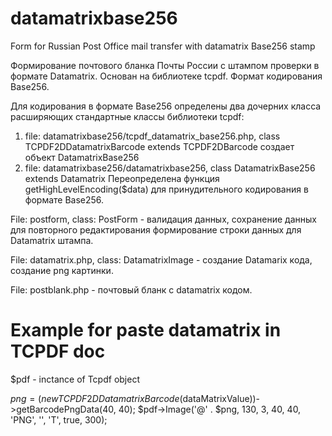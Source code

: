 datamatrixbase256
=================

Form for Russian Post Office mail transfer with datamatrix Base256 stamp



Формирование почтового бланка Почты России с штампом проверки в формате Datamatrix. Основан на библиотеке tcpdf. Формат кодирования Base256.

Для кодирования в формате Base256 определены два дочерних класса расширяющих стандартные классы библиотеки tcpdf:
1. file: datamatrixbase256/tcpdf_datamatrix_base256.php, class TCPDF2DDatamatrixBarcode extends TCPDF2DBarcode создает объект DatamatrixBase256
2. file: datamatrixbase256/datamatrixbase256, class DatamatrixBase256 extends Datamatrix Переопределена функция getHighLevelEncoding($data) для принудительного кодирования в формате Base256.

File: postform, class: PostForm - валидация данных, сохранение данных для повторного редактирования формирование строки данных для Datamatrix штампа.

File: datamatrix.php, class: DatamatrixImage - создание Datamarix кода, создание png картинки.

File: postblank.php - почтовый бланк с datamatrix кодом.

Example for paste datamatrix in TCPDF doc
=================

$pdf - inctance of Tcpdf object

$png = (new TCPDF2DDatamatrixBarcode($dataMatrixValue))->getBarcodePngData(40, 40);
$pdf->Image('@' . $png, 130, 3, 40, 40, 'PNG', '', 'T', true, 300);

